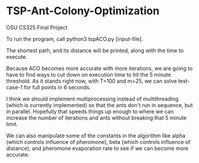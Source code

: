 # TSP-Ant-Colony-Optimization
OSU CS325 Final Project

To run the program, call python3 tspACO.py [input-file].

The shortest path, and its distance will be printed, along with the time to execute. 

Because ACO becomes more accurate with more iterations, we are going to have to find ways to cut down on execution time to hit the 5 minute threshold.
As it stands right now, with T=100 and m=25, we can solve test-case-1 for full points in 6 seconds.

I think we should implement multiprocessing instead of multithreading (which is currently implemented) so that the ants don't run in sequence, but in parallel.
Hopefully that speeds things up enough to where we can increase the number of iterations and ants without breaking that 5 minute limit.

We can also manipulate some of the constants in the algorithm like alpha (which controls influence of pheromone), beta (which controls influence of distance), and pheromone evaporation rate to see if we can become more accurate.
